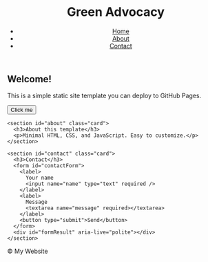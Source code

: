 <!doctype html>
<html lang="en">
<head>
  <meta charset="utf-8" />
  <meta name="viewport" content="width=device-width, initial-scale=1" />
  <title>Green Advocacy Environmental care</title>
  <link rel="stylesheet" href="styles.css">
</head>
<body>
  <header class="site-header">
    <div class="container">
      <h1 class="logo">Green Advocacy</h1>
      <nav>
        <ul class="nav">
          <li><a href="#">Home</a></li>
          <li><a href="#about">About</a></li>
          <li><a href="#contact">Contact</a></li>
        </ul>
      </nav>
    </div>
  </header>

  <main class="container">
    <section class="hero">
      <h2>Welcome!</h2>
      <p>This is a simple static site template you can deploy to GitHub Pages.</p>
      <button id="cta">Click me</button>
    </section>

    <section id="about" class="card">
      <h3>About this template</h3>
      <p>Minimal HTML, CSS, and JavaScript. Easy to customize.</p>
    </section>

    <section id="contact" class="card">
      <h3>Contact</h3>
      <form id="contactForm">
        <label>
          Your name
          <input name="name" type="text" required />
        </label>
        <label>
          Message
          <textarea name="message" required></textarea>
        </label>
        <button type="submit">Send</button>
      </form>
      <div id="formResult" aria-live="polite"></div>
    </section>
  </main>

  <footer class="site-footer">
    <div class="container">© <span id="year"></span> My Website</div>
  </footer>

  <script src="script.js"></script>
</body>
</html>
